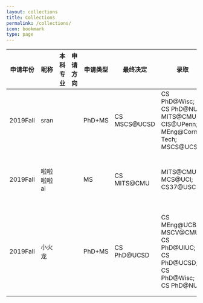 ```yaml
---
layout: collections
title: Collections
permalink: /collections/
icon: bookmark
type: page
---
```


| 申请年份     | 昵称     | 本科专业 | 申请方向 | 申请类型   | 最终决定         | 录取                                       | 拒信                                       | 未出                                       | GPA   | 排名   | TOEFL/IELTS | GRE         | 14.INTERNSHIP                            | 科研经历                                     | 论文                                 | 交流经历    | 重要奖项   |
| -------- | ------ | ---- | ---- | ------ | ------------ | ---------------------------------------- | ---------------------------------------- | ---------------------------------------- | ----- | ---- | ----------- | ----------- | ---------------------------------------- | ---------------------------------------- | ---------------------------------- | ------- | ------ |
| 2019Fall | sran   |      |      | PhD+MS | CS MSCS@UCSD | CS PhD@Wisc; CS PhD@NUS; MITS@CMU; CIS@UPenn; MEng@Cornell Tech; MSCS@UCSD | MIIS/MSAII/MCDS@CMU; DS@Harvard; MCS@UIUC; MEng@UCB; MSCS@Toronto | MSCS@UCLA; SE-SV@CMU; MSCS@UMich; MSCS@USC | 3.6+  | 4/40 | 103(S23)    | 154+170+3.0 | SDE@XY Investments， 2 months; SDE@DataYes， 2 months; | 复旦实验室，NLP；南加州大学暑研，DM+NLP，半年              |                                    |         |        |
| 2019Fall | 啦啦啦啦ai |      |      | MS     | CS MITS@CMU  | MITS@CMU;  MCS@UCI;  CS37@USC            | DS MSDS@USC; CS CSDA@Dartmouth; CS MEng@Cornell Tech; MCDS/MSAII/MLT@CMU; CSE@UCSD | DS MSDS@Columbia                         | 3.51  | 前30% | 106（S23）    | 152+169+3.0 | Machine Learning Intern@Baidu，CV，4 months; AI Intern@ByteDance，CV，doing | 复旦付彦伟老师实验室；Rutgers CBIM实验室暑研             | 无                                  | 无       | 无      |
| 2019Fall | 小火龙    |      |      | PhD+MS | CS PhD@UCSD  | CS MEng@UCB;  MSCV@CMU; CS PhD@UIUC; CS PhD@UCSD; CS PhD@Wisc;  CS PhD@NUS | CS MSE@Harvard; CS MSE@UPenn; MIIS/MCDS/MITS@CMU; CS PhD@USC; MSCS@UofT; MSCS@UCLA | MSCS@UMich; MSCS@USC                     | 3.65+ | 5%   | 101(S22)    | 155+170+3.5 | Algorithm Intern@CitroyTech， CV， 4months; AI Intern@Nvidia， CV&NLP， 6 months | 复旦计算机视觉实验室; 学期交流NUS数据挖掘实验室; 暑研UIUC数据挖掘实验室 | AAAI 共同一作一篇; SIGIR 二作一篇; TKDE 二作一篇 | NUS交换半年 | 上海市奖学金 |
